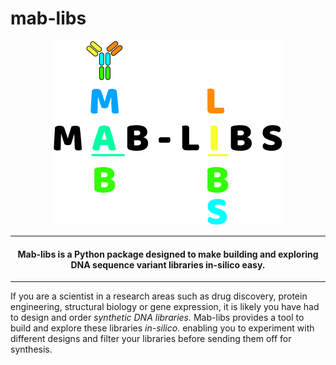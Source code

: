 # mab-libs

<p align="center">
  <img src="img/logo.png" alt="logo">
</p>

---
<h4 align="center">
    Mab-libs is a Python package designed to make building and exploring DNA sequence variant libraries in-silico easy.
</h4>

---

If you are a scientist in a research areas such as drug discovery, protein engineering, structural biology or gene expression, it is likely you have had to design and order *synthetic DNA libraries.*
Mab-libs provides a tool to build and explore these libraries *in-silico.* enabling you to experiment with different designs and filter your libraries before sending them off for synthesis.

